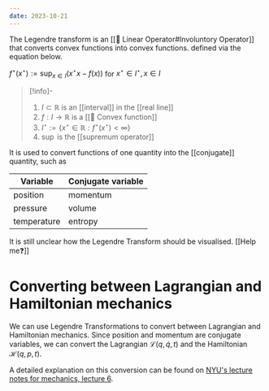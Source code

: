 ```yaml
---
date: 2023-10-21
---
```

The Legendre transform is an [[📘 Linear Operator#Involuntory Operator]] that converts convex functions into convex functions. defined via the equation below.

$f^\star(x^\star) := \sup_{x \in I} (x^\star x - f(x))$ for $x^\star \in I^\star , x \in I$

>[!info]-
> 1. $I \subset \mathbb{R}$ is an [[interval]] in the [[real line]]
> 2. $f : I \rightarrow \mathbb{R}$ is a [[📘 Convex function]]
> 3. $I^\star := \{ x^\star \in \mathbb{R} : f^\star(x^\star) < \infty \}$
> 4. $\sup$ is the [[supremum operator]]

It is used to convert functions of one quantity into the [[conjugate]] quantity, such as

| Variable | Conjugate variable |
| ---- | ---- |
| position | momentum |
| pressure | volume |
| temperature | entropy |
 
It is still unclear how the Legendre Transform should be visualised. [[Help me❓]]

# Converting between Lagrangian and Hamiltonian mechanics

We can use Legendre Transformations to convert between Lagrangian and Hamiltonian mechanics. Since position and momentum are conjugate variables, we can convert the Lagrangian $\mathscr{L}(q,\dot q, t)$ and the Hamiltonian $\mathscr{H}(q,p,t)$.

A detailed explanation on this conversion can be found on [NYU's lecture notes for mechanics, lecture 6](https://math.nyu.edu/~cerfon/mechanics_notes/Lecture_6.pdf).